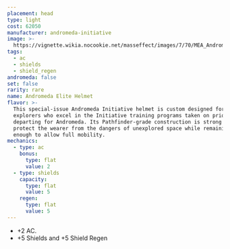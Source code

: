 ```yaml
---
placement: head
type: light
cost: 62050
manufacturer: andromeda-initiative
image: >-
  https://vignette.wikia.nocookie.net/masseffect/images/7/70/MEA_Andromeda_Elite_Helmet.png/revision/latest/scale-to-width-down/350?cb=20180505205348
tags:
  - ac
  - shields
  - shield_regen
andromeda: false
set: false
rarity: rare
name: Andromeda Elite Helmet
flavor: >-
  This special-issue Andromeda Initiative helmet is custom designed for
  explorers who excel in the Initiative training programs taken on prior to
  departing for Andromeda. Its Pathfinder-grade construction is strong enough to
  protect the wearer from the dangers of unexplored space while remaining light
  enough to allow full mobility.
mechanics:
  - type: ac
    bonus:
      type: flat
      value: 2
  - type: shields
    capacity:
      type: flat
      value: 5
    regen:
      type: flat
      value: 5
---
```

- +2 AC.
- +5 Shields and +5 Shield Regen
